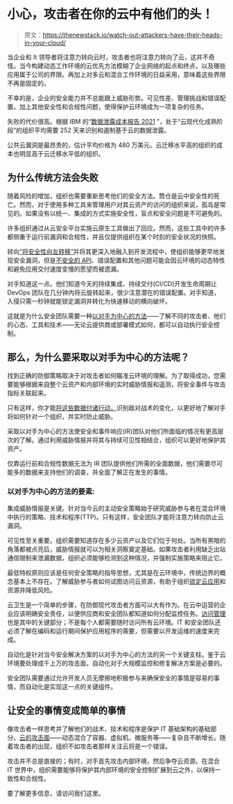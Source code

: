 # 小心，攻击者在你的云中有他们的头！

> 原文：<https://thenewstack.io/watch-out-attackers-have-their-heads-in-your-cloud/>

当企业和 It 领导者将注意力转向云时，攻击者也将注意力转向了云，这并不奇怪。当今构建动态工作环境的云优先方法模糊了企业网络的起点和终点，以及哪些应用属于公司的界限。再加上对多云和混合工作环境的日益采用，意味着这些界限不再是固定的。

不幸的是，企业的安全能力并不总能跟上威胁形势。可见性差、管理挑战和错误配置，加上其他安全性和合规性问题，使得保护云环境成为一项复杂的任务。

失败的代价很高。根据 IBM 的“[数据泄露成本报告 2021](https://www.ibm.com/account/reg/us-en/signup?formid=urx-50915) ”，处于“云现代化成熟阶段”的组织平均需要 252 天来识别和遏制基于云的数据泄露。

公共云漏洞是最昂贵的，估计平均价格为 480 万美元。云迁移水平高的组织的成本也明显高于云迁移水平低的组织。

## **为什么传统方法会失败**

随着风险的增加，组织也需要重新思考他们的安全方法。筒仓是云中安全性的死亡。然而，对于使用多种工具来管理用户对其云资产的访问的组织来说，孤岛是常见的。如果没有以统一、集成的方式实施安全性，盲点和安全问题是不可避免的。

许多组织通过从云安全平台实施云原生工具做出了回应。然而，这些工具中的许多都侧重于运行前漏洞和合规性，并且仅提供组织在某个时刻的安全状况的快照。

转向[“将安全性向左转移”](https://www.crowdstrike.com/resources/crowdcasts/shift-left-improving-the-security-posture-of-applications/?utm_campaign=blog&utm_medium=syn&utm_source=cont)并将其更深入地融入到开发流程中，使组织能够更早地发现安全漏洞，但是[不安全的 API](https://thenewstack.io/best-practices-for-api-security-in-kubernetes/)、错误配置和其他问题可能会因云环境的动态特性和避免应用交付速度变慢的愿望而被遗漏。

对手知道这一点。他们知道今天的持续集成、持续交付(CI/CD)开发生命周期让 DevOps 团队在几分钟内将云旋转起来，很少注意潜在的错误配置。对手知道，入侵只需一秒钟就能锁定漏洞并转化为快速移动的横向破坏。

这就是为什么安全团队需要一种[以对手为中心的方法](https://www.crowdstrike.com/resources/white-papers/crowdstrike-security-cloud-guidebook/?utm_campaign=blog&utm_medium=syn&utm_source=cont)——了解不同的攻击者、他们的心态、工具和技术——无论云提供商或部署模式如何，都可以自动执行安全控制。

## **那么，为什么要采取以对手为中心的方法呢？**

找到正确的防御策略取决于对攻击者如何瞄准云环境的理解。为了取得成功，您需要能够根据来自整个云资产和内部环境的实时威胁情报和遥测，将安全事件与攻击指标关联起来。

只有这样，你才能[将这些数据付诸行动，](https://www.crowdstrike.com/resources/white-papers/not-so-secret-weapon-for-preventing-breaches/?utm_campaign=blog&utm_medium=syn&utm_source=cont)识别敌对战术的变化，以更好地了解对手将如何针对一个组织，并实时防止威胁。

采取以对手为中心的方法使安全和事件响应(IR)团队对他们所面临的情况有更高层次的了解。通过利用威胁情报并将其与持续可见性相结合，组织可以更好地保护其资产。

仅靠运行前和合规性数据无法为 IR 团队提供他们所需的全面数据，他们需要尽可能多的数据来支持他们的调查，并全面了解正在发生的事情。

### 以对手为中心的方法的要素:

集成威胁情报是关键。针对当今云的主动安全策略始于研究威胁参与者在混合环境中执行的策略、技术和程序(TTP)。只有这样，安全团队才能将注意力转向防止云漏洞。

可见性至关重要。组织需要知道存在多少云资产以及它们位于何处。当所有黑暗的角落都被点亮后，威胁情报就可以为相关洞察奠定基础。如果攻击者利用缺乏出站通信限制来泄漏数据，组织必须能够检测到这种情况，并强制实施策略来阻止它。

最低特权原则应该是任何安全策略的指导思想，尤其是在云环境中，传统边界的概念基本上不存在。了解威胁参与者如何试图访问云资源，有助于组织[锁定云应用](https://thenewstack.io/key-concepts/zero-trust-security/)和资源并降低风险。

云卫生是一个简单的步骤，在防御现代攻击者方面可以大有作为。在云中运营的企业应该明确安全责任，以便供应商和安全团队都知道如何分配监控任务。[访问管理](https://thenewstack.io/getting-started-with-identity-and-access-management/)也是其中的关键部分；不是每个人都需要随时访问所有云环境。IT 和安全团队还必须了解在编码和运行期间保护应用程序的需要，但需要以开发运维的速度来完成。

自动化是针对当今安全解决方案的以对手为中心的方法的另一个关键支柱。鉴于云环境要处理成千上万的攻击面，自动化对于大规模监控和修复解决方案是必要的。

安全团队需要通过允许开发人员无摩擦地积极参与来确保安全的事情是容易的事情，而自动化是实现这一点的关键组件。

## **让安全的事情变成简单的事情**

像攻击者一样思考并了解他们的战术、技术和程序是保护 IT 基础架构的基础部分。[云的攻击面](https://www.crowdstrike.com/resources/white-papers/the-crowdstrike-security-cloud-ebook/?utm_campaign=blog&utm_medium=syn&utm_source=cont)——动态混合了容器、虚拟机、微服务等——复杂且不断增长。随着攻击者的出现，组织不如攻击者那样关注云将是一个错误。

攻击并不总是直接的；有时，对手首先攻击内部环境，然后争夺云资源。在混合 IT 世界中，组织需要能够将保护其内部环境的安全控制扩展到云之外，以保持一致性和合规性。

要了解更多信息，请访问我们这里。

<svg xmlns:xlink="http://www.w3.org/1999/xlink" viewBox="0 0 68 31" version="1.1"><title>Group</title> <desc>Created with Sketch.</desc></svg>